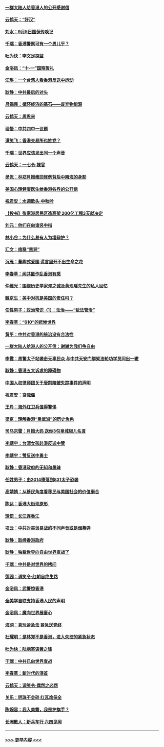 #### [一群大陆人给香港人的公开感谢信](../pages/nsc993/n11514797.md?t=09120333) 
#### [云鹤天：“好汉”](../pages/nsc993/n11513536.md?t=09120333) 
#### [刘水：9月5日国保传唤记](../pages/nsc993/n11513460.md?t=09120333) 
#### [千瑞：香港警察可有一个男儿乎？](../pages/nsc993/n11513109.md?t=09120333) 
#### [吐为快：李文足探监](../pages/nsc993/n11509622.md?t=09120333) 
#### [金浴凤：“十‧一”国殇贺礼](../pages/nsc993/n11509593.md?t=09120333) 
#### [江琳：一个台湾人看香港反送中运动](../pages/nsc993/n11509211.md?t=09120333) 
#### [耿静：中共最后的对头](../pages/nsc993/n11508308.md?t=09120333) 
#### [吕锡民：循环经济的基石——废弃物能源](../pages/nsc993/n11508212.md?t=09120333) 
#### [云鹤天：周恩来](../pages/nsc993/n11508055.md?t=09120333) 
#### [理悟：中共四中一议题](../pages/nsc993/n11507782.md?t=09120333) 
#### [谭笑飞：香港交易所也姓党？](../pages/nsc993/n11507753.md?t=09120333) 
#### [千瑞：世界应该发出同一个声音](../pages/nsc993/n11507290.md?t=09120333) 
#### [云鹤天：一七令‧裸官](../pages/nsc993/n11507177.md?t=09120333) 
#### [吴侃：林郑月娥撤回修例背后中南海的身影](../pages/nsc993/n11506876.md?t=09120333) 
#### [美国心理健康医生给香港各界的公开信](../pages/nsc993/n11506809.md?t=09120333) 
#### [祝君安：水调歌头‧中秋吟](../pages/nsc993/n11506758.md?t=09120333) 
#### [【投书】张家港居民区造高架 200亿工程3天就决定](../pages/nsc993/n11506682.md?t=09120333) 
#### [刘元：他们在向谁竖中指](../pages/nsc993/n11505384.md?t=09120333) 
#### [林小谷：为什么总有人为墙辩护？](../pages/nsc993/n11505226.md?t=09120333) 
#### [汇文：维稳“黑洞”](../pages/nsc993/n11504347.md?t=09120333) 
#### [沉雁：董卿式爱国 谎言里开不出生命之花](../pages/nsc993/n11503215.md?t=09120333) 
#### [李春草：闻共匪作乱香港有感](../pages/nsc993/n11503072.md?t=09120333) 
#### [仲维光：围绕历史学家邓之诚及黄现璠先生的私人回忆](../pages/nsc993/n11501330.md?t=09120333) 
#### [魏京生：美中对抗是美国的责任吗？](../pages/nsc993/n11500723.md?t=09120333) 
#### [任性男子：政治常识（1）：法治——“依法管治”](../pages/nsc993/n11500791.md?t=09120333) 
#### [李春草：“610”的悲惨世界](../pages/nsc993/n11501141.md?t=09120333) 
#### [黄平：中共对香港的统治没有合法性](../pages/nsc993/n11499473.md?t=09120333) 
#### [一群大陆人给港人的公开信：谢谢为我们争自由](../pages/nsc993/n11500402.md?t=09120333) 
#### [李霞：黑警太子站袭击无辜民众 与中共天安门绑架法轮功学员同出一辙](../pages/nsc993/n11499805.md?t=09120333) 
#### [耿静：香港五大诉求的障碍物](../pages/nsc993/n11497578.md?t=09120333) 
#### [中国人权律师团关于唐荆陵被失踪事件的声明](../pages/nsc993/n11500014.md?t=09120333) 
#### [祝君安：哀傀儡](../pages/nsc993/n11499776.md?t=09120333) 
#### [王丹：海外红卫兵值得警惕](../pages/nsc993/n11498138.md?t=09120333) 
#### [梁京：理解香港“勇武派”的历史角色](../pages/nsc993/n11498006.md?t=09120333) 
#### [司马京雷：月娥大妈  送你3句皇城根儿名言](../pages/nsc993/n11497885.md?t=09120333) 
#### [李靖宇：台湾女孩赴港反送中赞](../pages/nsc993/n11497721.md?t=09120333) 
#### [李靖宇：赞反送中勇士](../pages/nsc993/n11497452.md?t=09120333) 
#### [耿静：香港政府的无知和愚昧](../pages/nsc993/n11494238.md?t=09120333) 
#### [任姓男子：由2014堕落到831太子恐袭](../pages/nsc993/n11496683.md?t=09120333) 
#### [高婧婧：从移民角度看移民与美国社会的价值磨合](../pages/nsc993/n11495757.md?t=09120333) 
#### [陈达：香港大街现原形 ](../pages/nsc993/n11495441.md?t=09120333) 
#### [理悟：长江连香江](../pages/nsc993/n11495377.md?t=09120333) 
#### [项云：中共对美贸易战的不同声音或是烟幕弹](../pages/nsc993/n11494929.md?t=09120333) 
#### [耿静：取缔香港政府](../pages/nsc993/n11494218.md?t=09120333) 
#### [耿静：独裁世界向自由世界宣战了](../pages/nsc993/n11494190.md?t=09120333) 
#### [千瑞：中共是对世界的拷问](../pages/nsc993/n11493021.md?t=09120333) 
#### [莲园：调笑令‧红朝自绝生路](../pages/nsc993/n11493011.md?t=09120333) 
#### [金浴凤：武警惊香港](../pages/nsc993/n11492994.md?t=09120333) 
#### [全美学自联支持香港人民的声明](../pages/nsc993/n11492630.md?t=09120333) 
#### [金浴凤：魔向世界展畜心](../pages/nsc993/n11492599.md?t=09120333) 
#### [海网：真玩紧急法 紧急送党终 ](../pages/nsc993/n11492535.md?t=09120333) 
#### [杜耀明：是林郑不是香港，进入失控的紧急状态](../pages/nsc993/n11491420.md?t=09120333) 
#### [吐为快：陆胞寄语黄之锋](../pages/nsc993/n11491117.md?t=09120333) 
#### [千瑞：中共已向世界宣战](../pages/nsc993/n11490123.md?t=09120333) 
#### [李春草：新时代的港首](../pages/nsc993/n11489864.md?t=09120333) 
#### [云鹤天：调笑令·偶然之必然](../pages/nsc993/n11489701.md?t=09120333) 
#### [关乐：明珠不会碎 红瓦难保全](../pages/nsc993/n11489647.md?t=09120333) 
#### [陈婉容：我入美籍，我是护旗手？](../pages/nsc993/n11487908.md?t=09120333) 
#### [长洲散人：新兵车行 六四见闻](../pages/nsc993/n11487729.md?t=09120333) 

----
#### [ >>> 更早内容 <<< ](../indexes/nsc993-earlier.md)
